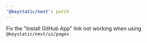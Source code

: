 ```yaml
---
'@keystatic/next': patch
---
```


Fix the "Install GitHub App" link not working when using
`@keystatic/next/ui/pages`
